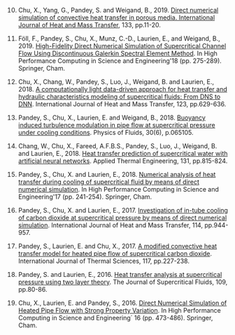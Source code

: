 10. Chu, X., Yang, G., Pandey, S. and Weigand, B., 2019. [Direct numerical simulation of convective heat transfer in porous media. International Journal of Heat and Mass Transfer](https://www.sciencedirect.com/science/article/abs/pii/S0017931018356436), 133, pp.11-20.

9. Föll, F., Pandey, S., Chu, X., Munz, C.-D., Laurien, E., and Weigand, B., 2019. [High-Fidelity Direct Numerical Simulation of Supercritical Channel Flow Using Discontinuous Galerkin Spectral Element Method](https://link.springer.com/chapter/10.1007/978-3-030-13325-2_17). In High Performance Computing in Science and Engineering'18 (pp. 275-289). Springer, Cham.

8. Chu, X., Chang, W., Pandey, S., Luo, J., Weigand, B. and Laurien, E., 2018. [A computationally light data-driven approach for heat transfer and hydraulic characteristics modeling of supercritical fluids: From DNS to DNN](https://www.sciencedirect.com/science/article/abs/pii/S0017931017353176). International Journal of Heat and Mass Transfer, 123, pp.629-636.

7. Pandey, S., Chu, X., Laurien, E. and Weigand, B., 2018. [Buoyancy induced turbulence modulation in pipe flow at supercritical pressure under cooling conditions](https://aip.scitation.org/doi/abs/10.1063/1.5029892). Physics of Fluids, 30(6), p.065105.

6. Chang, W., Chu, X., Fareed, A.F.B.S., Pandey, S., Luo, J., Weigand, B. and Laurien, E., 2018. [Heat transfer prediction of supercritical water with artificial neural networks](https://www.sciencedirect.com/science/article/abs/pii/S1359431117335883). Applied Thermal Engineering, 131, pp.815-824.

5. Pandey, S., Chu, X. and Laurien, E., 2018. [Numerical analysis of heat transfer during cooling of supercritical fluid by means of direct numerical simulation](https://link.springer.com/chapter/10.1007/978-3-319-68394-2_14). In High Performance Computing in Science and Engineering'17 (pp. 241-254). Springer, Cham.

4. Pandey, S., Chu, X. and Laurien, E., 2017. [Investigation of in-tube cooling of carbon dioxide at supercritical pressure by means of direct numerical simulation](https://www.sciencedirect.com/science/article/abs/pii/S0017931017307998). International Journal of Heat and Mass Transfer, 114, pp.944-957.

3. Pandey, S., Laurien, E. and Chu, X., 2017. [A modified convective heat transfer model for heated pipe flow of supercritical carbon dioxide](https://www.sciencedirect.com/science/article/pii/S129007291631105X). International Journal of Thermal Sciences, 117, pp.227-238.

2. Pandey, S. and Laurien, E., 2016. [Heat transfer analysis at supercritical pressure using two layer theory](https://www.sciencedirect.com/science/article/pii/S0896844615301789). The Journal of Supercritical Fluids, 109, pp.80-86.

1. Chu, X., Laurien, E. and Pandey, S., 2016. [Direct Numerical Simulation of Heated Pipe Flow with Strong Property Variation](https://link.springer.com/chapter/10.1007/978-3-319-47066-5_32). In High Performance Computing in Science and Engineering´ 16 (pp. 473-486). Springer, Cham.
